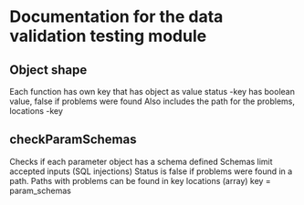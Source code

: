 # Documentation for the data validation testing module

## Object shape
Each function has own key that has object as value
status -key has boolean value, false if problems were found
Also includes the path for the problems, locations -key

## checkParamSchemas
Checks if each parameter object has a schema defined
Schemas limit accepted inputs (SQL injections)
Status is false if problems were found in a path. Paths with problems can be found in key locations (array)
key = param_schemas